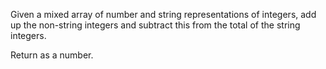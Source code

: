 Given a mixed array of number and string representations of integers, add up the non-string integers and subtract this from the total of the string integers.

Return as a number.
